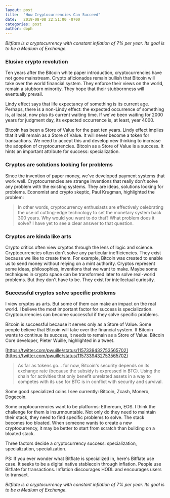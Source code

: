 ```yaml
---
layout: post
title:  "How Cryptocurrencies Can Succeed"
date:   2019-08-08 22:51:00 -0700
categories: post
author: doph
---
```


*Bitflate is a cryptocurrency with constant inflation of 7% per year. Its goal is to be a Medium of Exchange.*

### Elusive crypto revolution

Ten years after the Bitcoin white paper introduction, cryptocurrencies have not gone mainstream. Crypto aficionados remain bullish that Bitcoin will take over the world financial system. They enforce their views on the world, remain a stubborn minority. They hope that their stubbornness will eventually prevail.

Lindy effect says that life expectancy of something is its current age. Perhaps, there is a non-Lindy effect: the expected occurrence of something is, at least, now plus its current waiting time. If we've been waiting for 2000 years for judgment day, its expected occurrence is, at least, year 4000.

Bitcoin has been a Store of Value for the past ten years. Lindy effect implies that it will remain as a Store of Value. It will never become a token for transactions. We need to accept this and develop new thinking to increase the adoption of cryptocurrencies. Bitcoin as a Store of Value is a success. It hints an important attribute for success: specialization.

### Cryptos are solutions looking for problems

Since the invention of paper money, we've developed payment systems that work well. Cryptocurrencies are strange inventions that really don't solve any problem with the existing systems. They are ideas, solutions looking for problems. Economist and crypto skeptic, Paul Krugman, highlighted the problem:

> In other words, cryptocurrency enthusiasts are effectively celebrating the use of cutting-edge technology to set the monetary system back 300 years. Why would you want to do that? What problem does it solve? I have yet to see a clear answer to that question.

### Cryptos are kinda like arts

Crypto critics often view cryptos through the lens of logic and science. Cryptocurrencies often don't solve any particular inefficiencies. They exist because we like to create them. For example, Bitcoin was created to enable us to send money without relying on a mint authority. Cryptos represent some ideas, philosophies, inventions that we want to make. Maybe some techniques in crypto space can be transformed later to solve real-world problems. But they don't have to be. They exist for intellectual curiosity.

### Successful cryptos solve specific problems

I view cryptos as arts. But some of them can make an impact on the real world. I believe the most important factor for success is specialization. Cryptocurrencies can become successful if they solve specific problems.

Bitcoin is successful because it serves only as a Store of Value. Some people believe that Bitcoin will take over the financial system. If Bitcoin wants to continue its success, it needs to remain as a Store of Value. Bitcoin Core developer, Pieter Wuille, highlighted in a tweet.

[https://twitter.com/pwuille/status/1157339432753565702](https://twitter.com/pwuille/status/1157339432753565702)

> As far as tokens go... for now, Bitcoin's security depends on its exchange rate (because the subsidy is expressed in BTC). Using the chain for activities that only benefit unrelated assets in a way to competes with its use for BTC is in conflict with security and survival.

Some good specialized coins I see currently: Bitcoin, Zcash, Monero, Dogecoin.

Some cryptocurrencies want to be platforms: Ethereum, EOS. I think the challenge for them is insurmountable. Not only do they need to maintain their stack, they need to find specific problems to solve. The stack becomes too bloated. When someone wants to create a new cryptocurrency, it may be better to start from scratch than building on a bloated stack.

Three factors decide a cryptocurrency success: specialization, specialization, specialization.

PS: If you ever wonder what Bitflate is specialized in, here's Bitflate use case. It seeks to be a digital native stablecoin through inflation. People use Bitflate for transactions. Inflation discourages HODL and encourages users to transact.

*Bitflate is a cryptocurrency with constant inflation of 7% per year. Its goal is to be a Medium of Exchange.*